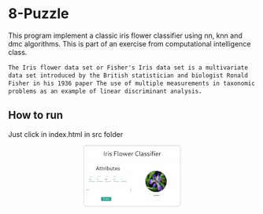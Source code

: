 # 8-Puzzle

This program implement a classic iris flower classifier using nn, knn and dmc algorithms. This is part of an exercise from computational intelligence class.

```
The Iris flower data set or Fisher's Iris data set is a multivariate 
data set introduced by the British statistician and biologist Ronald 
Fisher in his 1936 paper The use of multiple measurements in taxonomic 
problems as an example of linear discriminant analysis.
```

## How to run

Just click in index.html in src folder

<p align="center">
	<a href="">
		<img alt="screenshot" src="./screenshot.png" width="200px">
	</a>
</p>

